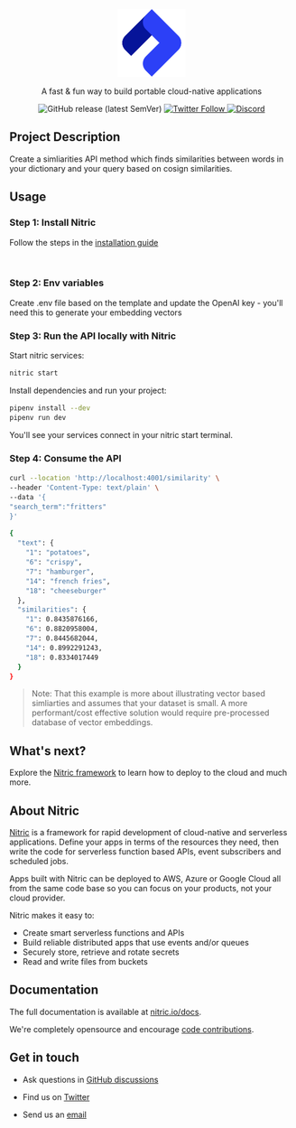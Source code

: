 <p align="center">
  <a href="https://nitric.io">
    <img src="https://raw.githubusercontent.com/nitrictech/nitric/main/docs/assets/nitric-logo.svg" width="120" alt="Nitric Logo"/>
  </a>
</p>

<p align="center">
  A fast & fun way to build portable cloud-native applications
</p>

<p align="center">
  <img alt="GitHub release (latest SemVer)" src="https://img.shields.io/github/v/release/nitrictech/nitric?sort=semver">
  <a href="https://twitter.com/nitric_io">
    <img alt="Twitter Follow" src="https://img.shields.io/twitter/follow/nitric_io?label=Follow&style=social">
  </a>
  <a href="https://discord.gg/Webemece5C"><img alt="Discord" src="https://img.shields.io/discord/955259353043173427?label=discord"></a>
</p>

## Project Description

Create a simliarities API method which finds similarities between words in your dictionary and your query based on cosign similarities.

## Usage

### Step 1: Install Nitric

Follow the steps in the [installation guide](https://nitric.io/docs/installation)

<br/>

### Step 2: Env variables

Create .env file based on the template and update the OpenAI key - you'll need this to generate your embedding vectors

### Step 3: Run the API locally with Nitric

Start nitric services:

```bash
nitric start
```

Install dependencies and run your project:

```bash
pipenv install --dev
pipenv run dev
```

You'll see your services connect in your nitric start terminal.

### Step 4: Consume the API

```bash
curl --location 'http://localhost:4001/similarity' \
--header 'Content-Type: text/plain' \
--data '{
"search_term":"fritters"
}'
```

```bash
{
  "text": {
    "1": "potatoes",
    "6": "crispy",
    "7": "hamburger",
    "14": "french fries",
    "18": "cheeseburger"
  },
  "similarities": {
    "1": 0.8435876166,
    "6": 0.8820958004,
    "7": 0.8445682044,
    "14": 0.8992291243,
    "18": 0.8334017449
  }
}
```

> Note: That this example is more about illustrating vector based simliarties and assumes that your dataset is small. A more performant/cost effective solution would require pre-processed database of vector embeddings.

## What's next?

Explore the [Nitric framework](https://nitric.io/docs) to learn how to deploy to the cloud and much more.

## About Nitric

[Nitric](https://nitric.io) is a framework for rapid development of cloud-native and serverless applications. Define your apps in terms of the resources they need, then write the code for serverless function based APIs, event subscribers and scheduled jobs.

Apps built with Nitric can be deployed to AWS, Azure or Google Cloud all from the same code base so you can focus on your products, not your cloud provider.

Nitric makes it easy to:

- Create smart serverless functions and APIs
- Build reliable distributed apps that use events and/or queues
- Securely store, retrieve and rotate secrets
- Read and write files from buckets

## Documentation

The full documentation is available at [nitric.io/docs](https://nitric.io/docs).

We're completely opensource and encourage [code contributions](https://nitric.io/docs/contributions).

## Get in touch

- Ask questions in [GitHub discussions](https://github.com/nitrictech/nitric/discussions)

- Find us on [Twitter](https://twitter.com/nitric_io)

- Send us an [email](mailto:maintainers@nitric.io)
